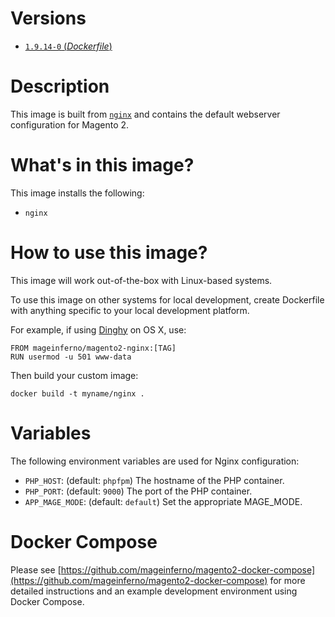# Versions

- [`1.9.14-0` (_Dockerfile_)](https://github.com/mageinferno/docker-magento2-nginx/tree/1.9.14-0/Dockerfile)

# Description

This image is built from [`nginx`](https://hub.docker.com/_/nginx/) and contains the default webserver configuration for Magento 2.

# What's in this image?

This image installs the following:

- `nginx`

# How to use this image?

This image will work out-of-the-box with Linux-based systems.

To use this image on other systems for local development, create Dockerfile with anything specific to your local development platform.

For example, if using [Dinghy](https://github.com/codekitchen/dinghy) on OS X, use:

```
FROM mageinferno/magento2-nginx:[TAG]
RUN usermod -u 501 www-data
```

Then build your custom image:

```
docker build -t myname/nginx .
```

# Variables

The following environment variables are used for Nginx configuration:

- `PHP_HOST`: (default: `phpfpm`) The hostname of the PHP container.
- `PHP_PORT`: (default: `9000`) The port of the PHP container.
- `APP_MAGE_MODE`: (default: `default`) Set the appropriate MAGE_MODE.

# Docker Compose

Please see [https://github.com/mageinferno/magento2-docker-compose](https://github.com/mageinferno/magento2-docker-compose) for more detailed instructions and an example development environment using Docker Compose.

